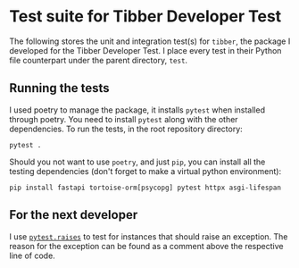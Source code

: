 # Test suite for Tibber Developer Test
The following stores the unit and integration test(s) for `tibber`, the package I developed for the Tibber Developer Test. I place every test in their Python file counterpart under the parent directory, `test`.

## Running the tests
I used poetry to manage the package, it installs `pytest` when installed through poetry. You need to install `pytest` along with the other dependencies. To run the tests, in the root repository directory:

```shell
pytest .
```

Should you not want to use `poetry`, and just `pip`, you can install all the testing dependencies (don't forget to make a virtual python environment):

```shell
pip install fastapi tortoise-orm[psycopg] pytest httpx asgi-lifespan
```

## For the next developer
I use [`pytest.raises`](https://docs.pytest.org/en/latest/reference/reference.html#pytest.raises) to test for instances that should raise an exception. The reason for the exception can be found as a comment above the respective line of code.
